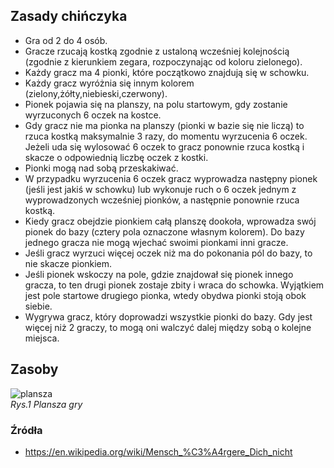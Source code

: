 ## Zasady chińczyka
* Gra od 2 do 4 osób.
* Gracze rzucają kostką zgodnie z ustaloną wcześniej kolejnością (zgodnie z kierunkiem zegara, rozpoczynając od koloru zielonego).
* Każdy gracz ma 4 pionki, które początkowo znajdują się w schowku.
* Każdy gracz wyróżnia się innym kolorem (zielony,żółty,niebieski,czerwony).
* Pionek pojawia się na planszy, na polu startowym, gdy zostanie wyrzuconych 6 oczek na kostce.
* Gdy gracz nie ma pionka na planszy (pionki w bazie się nie liczą) to rzuca kostką maksymalnie 3 razy, do momentu wyrzucenia 6 oczek. Jeżeli uda się wylosować 6 oczek to gracz ponownie rzuca kostką i skacze o odpowiednią liczbę oczek z kostki.
* Pionki mogą nad sobą przeskakiwać.
* W przypadku wyrzucenia 6 oczek gracz wyprowadza następny pionek (jeśli jest jakiś w schowku) lub wykonuje ruch o 6 oczek jednym z wyprowadzonych wcześniej pionków, a następnie ponownie rzuca kostką.
* Kiedy gracz obejdzie pionkiem całą planszę dookoła, wprowadza swój pionek do bazy (cztery pola oznaczone własnym kolorem). Do bazy jednego gracza nie mogą wjechać swoimi pionkami inni gracze.
* Jeśli gracz wyrzuci więcej oczek niż ma do pokonania pól do bazy, to nie skacze pionkiem.
* Jeśli pionek wskoczy na pole, gdzie znajdował się pionek innego gracza, to ten drugi pionek zostaje zbity i wraca do schowka. Wyjątkiem jest pole startowe drugiego pionka, wtedy obydwa pionki stoją obok siebie.
* Wygrywa gracz, który doprowadzi wszystkie pionki do bazy. Gdy jest więcej niż 2 graczy, to mogą oni walczyć dalej między sobą o kolejne miejsca.

## Zasoby
![plansza](https://user-images.githubusercontent.com/77828599/167295878-e5f4098d-669a-43ea-8df0-3d1d6027a3cd.png)\
*Rys.1 Plansza gry*

### Źródła
* https://en.wikipedia.org/wiki/Mensch_%C3%A4rgere_Dich_nicht

